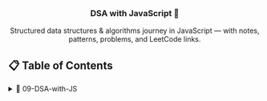 <div align="center">
  <br />
  
  <h3 align="center">DSA with JavaScript 🚀</h3>
  <div align="center">
    Structured data structures & algorithms journey in JavaScript — with notes, patterns, problems, and LeetCode links.
  </div>
</div>

## 📋 <a name="table">Table of Contents</a>

<details>
  <summary>📁 09-DSA-with-JS</summary>

  <br />

  ├── 📂 01-Intro-to-DSA  
  │   ├── 📄 [Introduction to DSA](./09-DSA-with-JS/01-Intro-to-DSA/Intro.md)
  │   └── 📄 [Time Complexcity]()
  
  ├── 📂 02-Arrays  
  │   ├── 📄 questions.md  
  │   └── 📄 sliding-window.md  
  
  ├── 📂 03-Linked-List  
  │   ├── 📄 reverse-list.md  
  │   └── 📄 cycle-detect.md  
  
  └── 📂 04-Stacks-&-Queues  
      ├── 📄 stack-vs-queue.md  
      └── 📄 problems.md  

</details>

